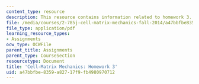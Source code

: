 ```yaml
---
content_type: resource
description: This resource contains information related to homework 3.
file: /media/courses/2-785j-cell-matrix-mechanics-fall-2014/a47bbfbe8359a82717f9fb4980970712_MIT2_785JF14_Homework_3.pdf
file_type: application/pdf
learning_resource_types:
- Assignments
ocw_type: OCWFile
parent_title: Assignments
parent_type: CourseSection
resourcetype: Document
title: 'Cell-Matrix Mechanics: Homework 3'
uid: a47bbfbe-8359-a827-17f9-fb4980970712
---
```

